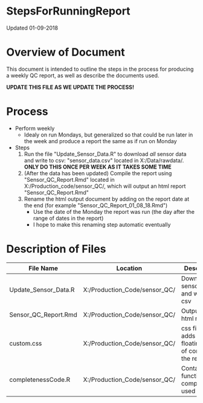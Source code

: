StepsForRunningReport
================
Updated 01-09-2018

Overview of Document
====================

This document is intended to outline the steps in the process for producing a weekly QC report, as well as describe the documents used.

**UPDATE THIS FILE AS WE UPDATE THE PROCESS!**

Process
=======

-   Perform weekly
    -   Idealy on run Mondays, but generalized so that could be run later in the week and produce a report the same as if run on Monday
-   Steps
    1.  Run the file "Update\_Sensor\_Data.R" to download *all* sensor data and write to csv: "sensor\_data.csv" located in X:/Data/rawdata/. **ONLY DO THIS ONCE PER WEEK AS IT TAKES SOME TIME**
    2.  (After the data has been updated) Compile the report using "Sensor\_QC\_Report.Rmd" located in X:/Production\_code/sensor\_QC/, which will output an html report "Sensor\_QC\_Report.Rmd"
    3.  Rename the html output document by adding on the report date at the end (for example "Sensor\_QC\_Report\_01\_08\_18.Rmd")
        -   Use the date of the Monday the report was run (the day after the range of dates in the report)
        -   I hope to make this renaming step automatic eventually

Description of Files
====================

<table>
<colgroup>
<col width="25%" />
<col width="35%" />
<col width="38%" />
</colgroup>
<thead>
<tr class="header">
<th>File Name</th>
<th>Location</th>
<th>Description</th>
</tr>
</thead>
<tbody>
<tr class="odd">
<td>Update_Sensor_Data.R</td>
<td>X:/Production_Code/sensor_QC/</td>
<td>Download sensor data and write to csv</td>
</tr>
<tr class="even">
<td>Sensor_QC_Report.Rmd</td>
<td>X:/Production_Code/sensor_QC/</td>
<td>Outputs and html report</td>
</tr>
<tr class="odd">
<td>custom.css</td>
<td>X:/Production_Code/sensor_QC/</td>
<td>css file that adds a floating table of contents to the report</td>
</tr>
<tr class="even">
<td>completenessCode.R</td>
<td>X:/Production_Code/sensor_QC/</td>
<td>Contains functions for completeness used in report</td>
</tr>
</tbody>
</table>
